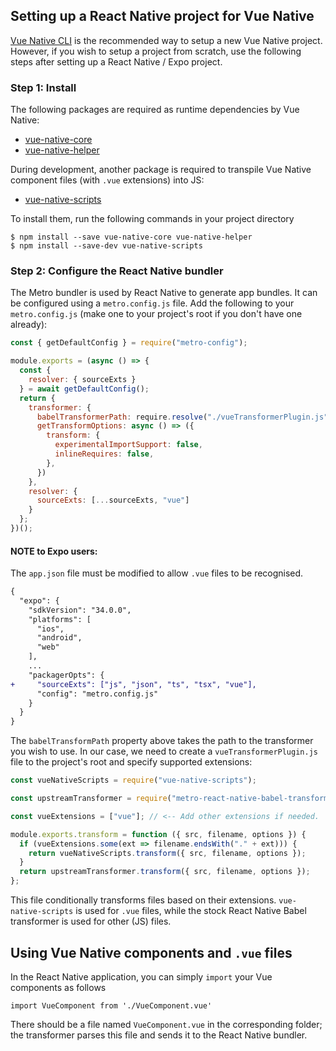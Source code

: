 ## Setting up a React Native project for Vue Native

[Vue Native CLI](https://github.com/GeekyAnts/vue-native-cli) is the recommended way to setup a new Vue Native project. However, if you wish to setup a project from scratch, use the following steps after setting up a React Native / Expo project.

### Step 1: Install

The following packages are required as runtime dependencies by Vue Native:
- [vue-native-core](https://www.npmjs.com/package/vue-native-core)
- [vue-native-helper](https://www.npmjs.com/package/vue-native-helper)

During development, another package is required to transpile Vue Native component files (with `.vue` extensions) into JS:
- [vue-native-scripts](https://www.npmjs.com/package/vue-native-scripts)

To install them, run the following commands in your project directory
```
$ npm install --save vue-native-core vue-native-helper
$ npm install --save-dev vue-native-scripts
```

### Step 2: Configure the React Native bundler

The Metro bundler is used by React Native to generate app bundles. It can be configured using a `metro.config.js` file. Add the following to your `metro.config.js` (make one to your project's root if you don't have one already):

```js
const { getDefaultConfig } = require("metro-config");

module.exports = (async () => {
  const {
    resolver: { sourceExts }
  } = await getDefaultConfig();
  return {
    transformer: {
      babelTransformerPath: require.resolve("./vueTransformerPlugin.js"),
      getTransformOptions: async () => ({
        transform: {
          experimentalImportSupport: false,
          inlineRequires: false,
        },
      })
    },
    resolver: {
      sourceExts: [...sourceExts, "vue"]
    }
  };
})();
```

#### NOTE to Expo users:

The `app.json` file must be modified to allow `.vue` files to be recognised.

```diff
{
  "expo": {
    "sdkVersion": "34.0.0",
    "platforms": [
      "ios",
      "android",
      "web"
    ],
    ...
    "packagerOpts": {
+     "sourceExts": ["js", "json", "ts", "tsx", "vue"],
      "config": "metro.config.js"
    }
  }
}
```


The `babelTransformPath` property above takes the path to the transformer you wish to use. In our case, we need to create a `vueTransformerPlugin.js` file to the project's root and specify supported extensions:

```js
const vueNativeScripts = require("vue-native-scripts");

const upstreamTransformer = require("metro-react-native-babel-transformer");

const vueExtensions = ["vue"]; // <-- Add other extensions if needed.

module.exports.transform = function ({ src, filename, options }) {
  if (vueExtensions.some(ext => filename.endsWith("." + ext))) {
    return vueNativeScripts.transform({ src, filename, options });
  }
  return upstreamTransformer.transform({ src, filename, options });
};
```

This file conditionally transforms files based on their extensions. `vue-native-scripts` is used for `.vue` files, while the stock React Native Babel transformer is used for other (JS) files.

## Using Vue Native components and `.vue` files

In the React Native application, you can simply `import` your Vue components as follows

```
import VueComponent from './VueComponent.vue'
```

There should be a file named `VueComponent.vue` in the corresponding folder; the transformer parses this file and sends it to the React Native bundler.